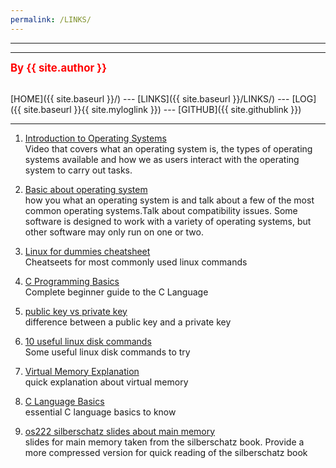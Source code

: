```yaml
---
permalink: /LINKS/
---
```


---
---
<span style="color:red; font-weight:bold; font-size:larger;">By {{ site.author }}</span>
<br><br>

[HOME]({{ site.baseurl }}/) --- 
[LINKS]({{ site.baseurl }}/LINKS/) --- 
[LOG]({{ site.baseurl }}{{ site.myloglink }}) --- 
[GITHUB]({{ site.githublink }})
<br>
<hr>


1. [Introduction to Operating Systems](https://www.youtube.com/watch?v=5AjReRMoG3Y)<br>
Video that covers what an operating system is, the types of operating systems available and how we as users interact with the operating system to carry out tasks.

2. [Basic about operating system](https://www.youtube.com/watch?v=fkGCLIQx1MI)<br>
how you what an operating system is and talk about a few of the most common operating systems.Talk about compatibility issues. Some software is designed to work with a variety of operating systems, but other software may only run on one or two. 

3. [Linux for dummies cheatsheet](https://www.dummies.com/article/technology/computers/operating-systems/linux/linux-for-dummies-cheat-sheet-209505/)<br>
Cheatseets for most commonly used linux commands

4. [C Programming Basics](https://www.dummies.com/article/technology/computers/operating-systems/linux/linux-for-dummies-cheat-sheet-209505/)<br>
Complete beginner guide to the C Language

5. [public key vs private key](https://www.geeksforgeeks.org/difference-between-private-key-and-public-key/)<br>
difference between a public key and a private key

6. [10 useful linux disk commands](https://www.binarytides.com/linux-command-check-disk-partitions/)<br>
Some useful linux disk commands to try 

7. [Virtual Memory Explanation](https://www.techtarget.com/searchstorage/definition/virtual-memory)<br>
quick explanation about virtual memory

8. [C Language Basics](https://www.youtube.com/watch?v=irqbmMNs2Bo)<br>
essential C language basics to know

9. [os222 silberschatz slides about main memory](https://codex.cs.yale.edu/avi/os-book/OS10/slide-dir/PPTX-dir/ch9.pptx)<br>
slides for main memory taken from the silberschatz book. Provide a more compressed version for quick reading of the silberschatz book




